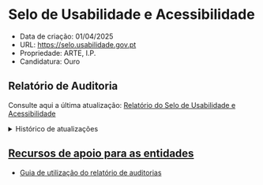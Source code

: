 # Selo de Usabilidade e Acessibilidade

- Data de criação: 01/04/2025
- URL: https://selo.usabilidade.gov.pt
- Propriedade: ARTE, I.P.
- Candidatura: Ouro
  
## Relatório de Auditoria

Consulte aqui a última atualização: [Relatório do Selo de Usabilidade e Acessibilidade](https://unidade-acesso.github.io/report_001/relatorio_report_001.html)

<details>
  <summary>Histórico de atualizações</summary>
  <ul aria-label="lista de relatórios já efetuados">
    <li><a href="https://unidade-acesso.github.io/report_001/12092025_report_001.html">(12/09/2025). Relatório do Selo de Usabilidade e Acessibilidade</li>
    <li><a href="https://unidade-acesso.github.io/report_001/30042025_report_001.html">(30/04/2025). Relatório do Selo de Usabilidade e Acessibilidade</li>
  </ul>
</details>

## Recursos de apoio para as entidades

- [Guia de utilização do relatório de auditorias](https://unidade-acesso.github.io/reports/guiao.html)
